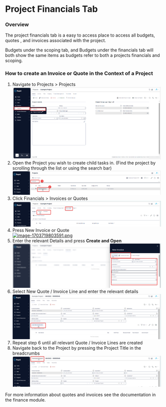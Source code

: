 # Project Financials Tab

### Overview

The project financials tab is a easy to access place to access all budgets, quotes , and invoices associated with the project.

Budgets under the scoping tab, and Budgets under the financials tab will both show the same items as budgets refer to both a projects financials and scoping.

### How to create an Invoice or Quote in the Context of a Project

1. Navigate to Projects &gt; Projects  
    [![image-1703658099164.png](./785HKSfdzdkeWW0U-image-1703658099164_5.png)](./785HKSfdzdkeWW0U-image-1703658099164_5.png)
2. Open the Project you wish to create child tasks in. (Find the project by scrolling through the list or using the search bar)  
    [![image-1703658166530.png](./Hyhb1L0DLBO2moEm-image-1703658166530_6.png)](https://docs.rapidplatform.com/uploads/images/gallery/2023-12/Hyhb1L0DLBO2moEm-image-1703658166530.png)
3. Click Financials &gt; Invoices or Quotes  
    [![image-1703719786967.png](./ogdKimZ34lKD2SIJ-image-1703719786967.png)](./ogdKimZ34lKD2SIJ-image-1703719786967.png)
4. Press New Invoice or Quote  
    [![image-1703719803591.png](https://docs.rapidplatform.com/uploads/images/gallery/2023-12/scaled-1680-/8mHiGdQ6ayTiA1QC-image-1703719803591.png)](https://docs.rapidplatform.com/uploads/images/gallery/2023-12/8mHiGdQ6ayTiA1QC-image-1703719803591.png)
5. Enter the relevant Details and press **Create and Open**  
    [![image-1703719839454.png](./IounicMjGUByapQA-image-1703719839454.png)](./IounicMjGUByapQA-image-1703719839454.png)
6. Select New Quote / Invoice Line and enter the relevant details  
    [![image-1703719867693.png](./FQiCsX9b7ZMfizkB-image-1703719867693.png)](https://docs.rapidplatform.com/uploads/images/gallery/2023-12/FQiCsX9b7ZMfizkB-image-1703719867693.png)
7. Repeat step 6 until all relevant Quote / Invoice Lines are created
8. Navigate back to the Project by pressing the Project Title in the breadcrumbs  
    [![image-1703719889977.png](./UBF7aBLVcpeiSvoC-image-1703719889977.png)](./UBF7aBLVcpeiSvoC-image-1703719889977.png)

For more information about quotes and invoices see the documentation in the finance module.